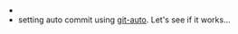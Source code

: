 -
- setting auto commit using [git-auto](https://github.com/logseq/git-auto). Let's see if it works...